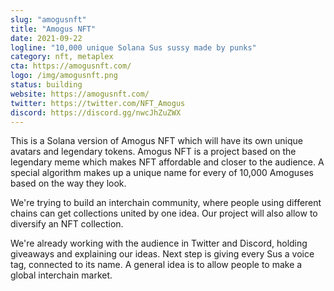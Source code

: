 ```yaml
---
slug: "amogusnft"
title: "Amogus NFT"
date: 2021-09-22
logline: "10,000 unique Solana Sus sussy made by punks"
category: nft, metaplex
cta: https://amogusnft.com/
logo: /img/amogusnft.png
status: building
website: https://amogusnft.com/
twitter: https://twitter.com/NFT_Amogus
discord: https://discord.gg/nwcJhZuZWX
---
```


This is a Solana version of Amogus NFT which will have its own unique avatars and legendary tokens.
Amogus NFT is a project based on the legendary meme which makes NFT affordable and closer to the audience.
A special algorithm makes up a unique name for every of 10,000 Amoguses based on the way they look.

We're trying to build an interchain community, where people using different chains can get collections united by one idea.
Our project will also allow to diversify an NFT collection.

We're already working with the audience in Twitter and Discord, holding giveaways and explaining our ideas.
Next step is giving every Sus a voice tag, connected to its name.
A general idea is to allow people to make a global interchain market.
